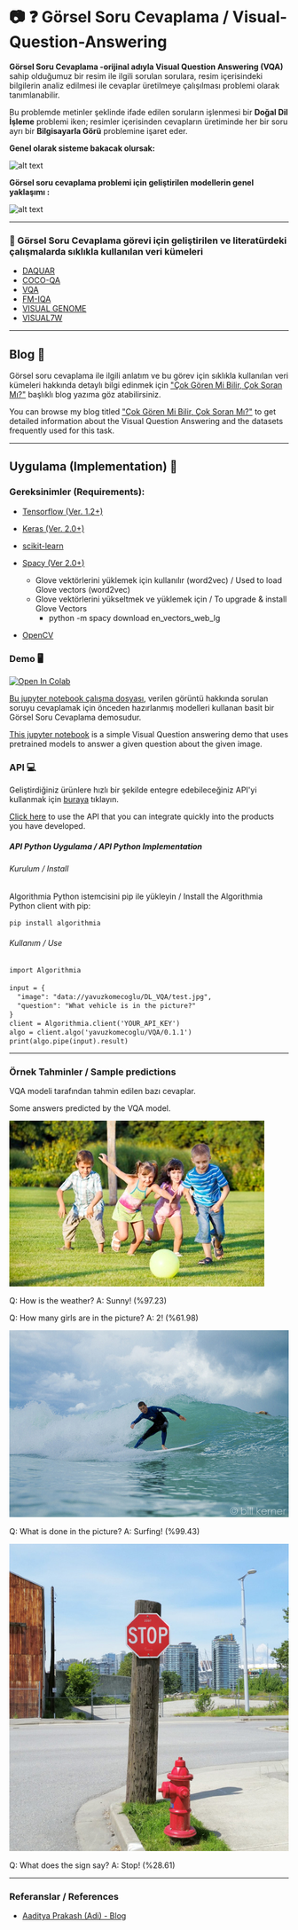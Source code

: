 # :camera: :question: Görsel Soru Cevaplama / Visual-Question-Answering

**Görsel Soru Cevaplama -orijinal adıyla Visual Question Answering (VQA)** sahip olduğumuz bir resim ile ilgili sorulan sorulara, resim içerisindeki bilgilerin analiz edilmesi ile cevaplar üretilmeye çalışılması problemi olarak tanımlanabilir.

Bu problemde metinler şeklinde ifade edilen soruların işlenmesi bir **Doğal Dil İşleme** problemi iken; resimler içerisinden cevapların üretiminde her bir soru ayrı bir **Bilgisayarla Görü** problemine işaret eder.

**Genel olarak sisteme bakacak olursak:**

![alt text](https://github.com/basakbuluz/Visual-Question-Answering/blob/master/images/VQA1.png "Logo Title Text 1")

**Görsel soru cevaplama problemi için geliştirilen modellerin genel yaklaşımı :**

![alt text](https://github.com/basakbuluz/Visual-Question-Answering/blob/master/images/VQAmodels.png "Logo Title Text 1")

---
### :pushpin: Görsel Soru Cevaplama görevi için geliştirilen ve literatürdeki çalışmalarda sıklıkla kullanılan veri kümeleri
* [DAQUAR](https://www.mpi-inf.mpg.de/departments/computer-vision-and-multimodal-computing/research/vision-and-language/visual-turing-challenge/)
* [COCO-QA](https://github.com/renmengye/imageqa-public/tree/master/data)
* [VQA](https://visualqa.org/index.html)
* [FM-IQA](http://research.baidu.com/Downloads)
* [VISUAL GENOME](https://visualgenome.org/)
* [VISUAL7W](http://web.stanford.edu/~yukez/visual7w/)
---

## Blog 📝

Görsel soru cevaplama ile ilgili anlatım ve bu görev için sıklıkla kullanılan veri kümeleri hakkında detaylı bilgi edinmek için ["Çok Gören Mi Bilir, Çok Soran Mı?"](https://medium.com/deep-learning-turkiye/%C3%A7ok-g%C3%B6ren-mi-bilir-%C3%A7ok-soran-m%C4%B1-4bed5efdba41) başlıklı blog yazıma göz atabilirsiniz.

You can browse my blog titled ["Çok Gören Mi Bilir, Çok Soran Mı?"](https://medium.com/deep-learning-turkiye/%C3%A7ok-g%C3%B6ren-mi-bilir-%C3%A7ok-soran-m%C4%B1-4bed5efdba41) to get detailed information about the Visual Question Answering and the datasets frequently used for this task.

---

## Uygulama (Implementation) :hammer:

### Gereksinimler (Requirements): 

* [Tensorflow (Ver. 1.2+)](https://www.tensorflow.org/install/pip)
* [Keras (Ver. 2.0+)](https://pypi.org/project/Keras/)
* [scikit-learn](https://scikit-learn.org/stable/install.html)
* [Spacy (Ver 2.0+)](https://spacy.io/usage/)
    * Glove vektörlerini yüklemek için kullanılır (word2vec) / Used to load Glove vectors (word2vec)
    * Glove vektörlerini yükseltmek ve yüklemek için /  To upgrade & install Glove Vectors
       * python -m spacy download en_vectors_web_lg
       
* [OpenCV](https://pypi.org/project/opencv-python/)

### Demo 🖥️

[![Open In Colab](https://colab.research.google.com/assets/colab-badge.svg)](https://colab.research.google.com/github/basakbuluz/Visual-Question-Answering/blob/master/VisualQuestionAnsweringDemo.ipynb)

[Bu jupyter notebook çalışma dosyası](https://nbviewer.jupyter.org/github/basakbuluz/Visual-Question-Answering/blob/master/VisualQuestionAnsweringDemo.ipynb), verilen görüntü hakkında sorulan soruyu cevaplamak için önceden hazırlanmış modelleri kullanan basit bir Görsel Soru Cevaplama demosudur.

[This jupyter notebook](https://nbviewer.jupyter.org/github/basakbuluz/Visual-Question-Answering/blob/master/VisualQuestionAnsweringDemo.ipynb) is a simple Visual Question answering demo that uses pretrained models to answer a given question about the given image.

### API :computer:

Geliştirdiğiniz ürünlere hızlı bir şekilde entegre edebileceğiniz API'yi kullanmak için [buraya](https://algorithmia.com/algorithms/yavuzkomecoglu/VQA) tıklayın.

[Click here](https://algorithmia.com/algorithms/yavuzkomecoglu/VQA) to use the API that you can integrate quickly into the products you have developed.

##### API Python Uygulama / API Python Implementation
###### Kurulum / Install
Algorithmia Python istemcisini pip ile yükleyin / Install the Algorithmia Python client with pip:

```
pip install algorithmia
```

###### Kullanım / Use
```
import Algorithmia

input = {
  "image": "data://yavuzkomecoglu/DL_VQA/test.jpg",
  "question": "What vehicle is in the picture?"
}
client = Algorithmia.client('YOUR_API_KEY')
algo = client.algo('yavuzkomecoglu/VQA/0.1.1')
print(algo.pipe(input).result)
```
---

### Örnek Tahminler / Sample predictions 
VQA modeli tarafından tahmin edilen bazı cevaplar.

Some answers predicted by the VQA model.

![](images/test/test2.jpeg)

Q: How is the weather? 
A: Sunny! (%97.23)

Q: How many girls are in the picture?
A: 2! (%61.98)

![](images/test/test5.jpg)

Q: What is done in the picture?
A: Surfing! (%99.43)

![](images/test/test6.jpg)

Q: What does the sign say?
A: Stop! (%28.61)


---
### Referanslar / References

* [Aaditya Prakash (Adi) - Blog](https://iamaaditya.github.io/2016/04/visual_question_answering_demo_notebook)
